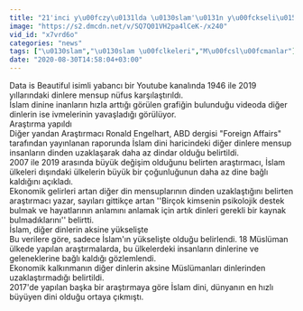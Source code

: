 ```yaml
---
title: "21'inci y\u00fczy\u0131lda \u0130slam'\u0131n y\u00fckseli\u015fi"
image: "https://s2.dmcdn.net/v/SQ7Q01VH2pa4lCeK-/x240"
vid_id: "x7vrd6o"
categories: "news"
tags: ["\u0130slam","\u0130slam \u00fclkeleri","M\u00fcsl\u00fcmanlar"]
date: "2020-08-30T14:58:04+03:00"
---
```

Data is Beautiful isimli yabancı bir Youtube kanalında 1946 ile 2019 yıllarındaki dinlere mensup nüfus karşılaştırıldı.    <br>İslam dinine inanların hızla arttığı görülen grafiğin bulunduğu videoda diğer dinlerin ise ivmelerinin yavaşladığı görülüyor.   <br>Araştırma yapıldı   <br>Diğer yandan Araştırmacı Ronald Engelhart, ABD dergisi &quot;Foreign Affairs&quot; tarafından yayınlanan raporunda İslam dini haricindeki diğer dinlere mensup insanların dinden uzaklaşarak daha az dindar olduğu belirtildi.   <br>2007 ile 2019 arasında büyük değişim olduğunu belirten araştırmacı, İslam ülkeleri dışındaki ülkelerin büyük bir çoğunluğunun daha az dine bağlı kaldığını açıkladı.   <br>Ekonomik gelirleri artan diğer din mensuplarının dinden uzaklaştığını belirten araştırmacı yazar, sayıları gittikçe artan ''Birçok kimsenin psikolojik destek bulmak ve hayatlarının anlamını anlamak için artık dinleri gerekli bir kaynak bulmadıklarını'' belirtti.   <br>İslam, diğer dinlerin aksine yükselişte   <br>Bu verilere göre, sadece İslam'ın yükselişte olduğu belirlendi. 18 Müslüman ülkede yapılan araştırmalarda, bu ülkelerdeki insanların dinlerine ve geleneklerine bağlı kaldığı gözlemlendi.   <br>Ekonomik kalkınmanın diğer dinlerin aksine Müslümanları dinlerinden uzaklaştırmadığı belirtildi.   <br>2017'de yapılan başka bir araştırmaya göre İslam dini, dünyanın en hızlı büyüyen dini olduğu ortaya çıkmıştı.
